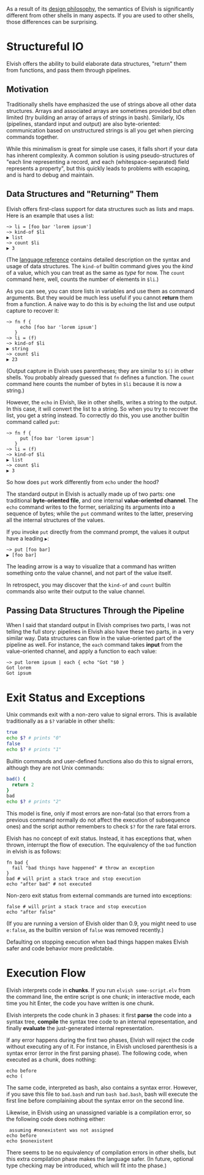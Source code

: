 As a result of its [design philosophy](/ref/philosophy.html), the semantics of
Elvish is significantly different from other shells in many aspects. If you are
used to other shells, those differences can be surprising.

# Structureful IO

Elvish offers the ability to build elaborate data structures, "return" them
from functions, and pass them through pipelines.

## Motivation

Traditionally shells have emphasized the use of strings above all other data
structures. Arrays and associated arrays are sometimes provided but often
limited (try building an array of arrays of strings in bash). Similarly, IOs
(pipelines, standard input and output) are also byte-oriented: communication
based on unstructured strings is all you get when piercing commands together.

While this minimalism is great for simple use cases, it falls short if your
data has inherent complexity. A common solution is using pseudo-structures of
"each line representing a record, and each (whitespace-separated) field
represents a property", but this quickly leads to problems with escaping, and
is hard to debug and maintain.

## Data Structures and "Returning" Them

Elvish offers first-class support for data structures such as lists and maps. Here is an example that uses a list:

```elvish
~> li = [foo bar 'lorem ipsum']
~> kind-of $li
▶ list
~> count $li
▶ 3
```

(The [language reference](/ref/lang.html) contains detailed description on the
syntax and usage of data structures. The `kind-of` builtin command gives you
the *kind* of a value, which you can treat as the same as *type* for now. The
`count` command here, well, counts the number of elements in `$li`.)

As you can see, you can store lists in variables and use them as command
arguments. But they would be much less useful if you cannot **return** them
from a function. A naive way to do this is by `echo`ing the list and use output
capture to recover it:
     
```elvish
~> fn f {
     echo [foo bar 'lorem ipsum']
   }
~> li = (f)
~> kind-of $li
▶ string
~> count $li
▶ 23
```

(Output capture in Elvish uses parentheses; they are similar to `$()` in other
shells. You probably already guessed that `fn` defines a function. The `count`
command here counts the number of bytes in `$li` because it is now a string.)

However, the `echo` in Elvish, like in other shells, writes a string to the
output. In this case, it will convert the list to a string. So when you try to
recover the list, you get a string instead. To correctly do this, you use
another builtin command called `put`:

```elvish
~> fn f {
     put [foo bar 'lorem ipsum']
   }
~> li = (f)
~> kind-of $li
▶ list
~> count $li
▶ 3
```

So how does `put` work differently from `echo` under the hood?

The standard output in Elvish is actually made up of two parts: one traditional
**byte-oriented file**, and one internal **value-oriented channel**. The `echo`
command writes to the former, serializing its arguments into a sequence of
bytes; while the `put` command writes to the latter, preserving all the
internal structures of the values.

If you invoke `put` directly from the command prompt, the values it output have
a leading `▶`:

```elvish
~> put [foo bar]
▶ [foo bar]
```

The leading arrow is a way to visualize that a command has written something
onto the value channel, and not part of the value itself.

In retrospect, you may discover that the `kind-of` and `count` builtin commands
also write their output to the value channel.


## Passing Data Structures Through the Pipeline

When I said that standard output in Elvish comprises two parts, I was not
telling the full story: pipelines in Elvish also have these two parts, in a
very similar way. Data structures can flow in the value-oriented part of the
pipeline as well. For instance, the `each` command takes **input** from the
value-oriented channel, and apply a function to each value:

```elvish
~> put lorem ipsum | each { echo "Got "$0 }
Got lorem
Got ipsum
```


# Exit Status and Exceptions

Unix commands exit with a non-zero value to signal errors. This is available
traditionally as a `$?` variable in other shells:

```bash
true
echo $? # prints "0"
false
echo $? # prints "1"
```

Builtin commands and user-defined functions also do this to signal errors,
although they are not Unix commands:

```bash
bad() {
  return 2
}
bad
echo $? # prints "2"
```

This model is fine, only if most errors are non-fatal (so that errors from a
previous command normally do not affect the execution of subsequence ones) and
the script author remembers to check `$?` for the rare fatal errors.

Elvish has no concept of exit status. Instead, it has exceptions that, when
thrown, interrupt the flow of execution. The equivalency of the `bad` function
in elvish is as follows:

```elvish
fn bad {
  fail "bad things have happened" # throw an exception
}
bad # will print a stack trace and stop execution
echo "after bad" # not executed
```

Non-zero exit status from external commands are turned into exceptions:

```elvish
false # will print a stack trace and stop execution
echo "after false"
```

(If you are running a version of Elvish older than 0.9, you might need to use
`e:false`, as the builtin version of `false` was removed recently.)

Defaulting on stopping execution when bad things happen makes Elvish safer and
code behavior more predictable.


# Execution Flow

Elvish interprets code in **chunks**. If you run `elvish some-script.elv` from
the command line, the entire script is one chunk; in interactive mode, each
time you hit Enter, the code you have written is one chunk.

Elvish interprets the code chunk in 3 phases: it first **parse** the code into
a syntax tree, **compile** the syntax tree code to an internal representation,
and finally **evaluate** the just-generated internal representation.

If any error happens during the first two phases, Elvish will reject the code
without executing any of it. For instance, in Elvish unclosed parenthesis is a
syntax error (error in the first parsing phase). The following code, when
executed as a chunk, does nothing:

```elvish
echo before
echo (
```

The same code, interpreted as bash, also contains a syntax error. However, if
you save this file to `bad.bash` and run `bash bad.bash`, bash will execute the
first line before complaining about the syntax error on the second line.

Likewise, in Elvish using an unassigned variable is a compilation error, so the
following code does nothing either:

```elvish
 assuming #nonexistent was not assigned
echo before
echo $nonexistent
```

There seems to be no equivalency of compilation errors in other shells, but
this extra compilation phase makes the language safer. (In future, optional
type checking may be introduced, which will fit into the phase.)
